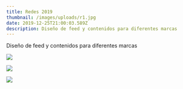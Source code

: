 ```yaml
---
title: Redes 2019
thumbnail: /images/uploads/r1.jpg
date: 2019-12-25T21:00:03.589Z
description: Diseño de feed y contenidos para diferentes marcas
---
```

Diseño de feed y contenidos para diferentes marcas

![](/images/uploads/r1.jpg)

![](/images/uploads/r2.jpg)

![](/images/uploads/r3.jpg)
